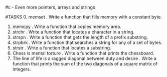 #c - Even more pointers, arrays and strings

#TASKS
0. memset
   . Write a function that fills memory with a constant byte.
1. memcpy
   . Write a function that copies memory area.
2. strchr
   . Write a function that locates a character in a string.
3. strspn
   . Write a function that gets the length of a prefix substring.
4. strpbrk
   . Write a function that searches a string for any of a set of bytes.
5. strstr
   . Write a function that locates a substring.
6. Chess is mental torture
   . Write a function that prints the chessboard.
7. The line of life is a ragged diagonal between duty and desire
   . Write a function that prints the sum of the two diagonals of a square matrix of integers.

